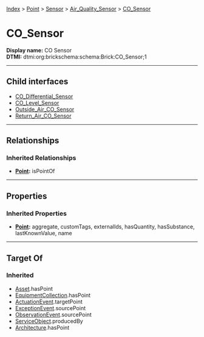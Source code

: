 [Index](../../../../index.md) > [Point](../../../Point.md) > [Sensor](../../Sensor.md) > [Air_Quality_Sensor](../Air_Quality_Sensor.md) > [CO_Sensor](#)
# CO_Sensor

**Display name:** CO Sensor<br />
**DTMI:** dtmi:org:brickschema:schema:Brick:CO_Sensor;1

---

## Child interfaces
* [CO_Differential_Sensor](CO_Differential_Sensor.md)
* [CO_Level_Sensor](CO_Level_Sensor.md)
* [Outside_Air_CO_Sensor](Outside_Air_CO_Sensor.md)
* [Return_Air_CO_Sensor](Return_Air_CO_Sensor.md)

---

## Relationships

### Inherited Relationships
* **[Point](../../../Point.md):** isPointOf

---

## Properties

### Inherited Properties
* **[Point](../../../Point.md):** aggregate, customTags, externalIds, hasQuantity, hasSubstance, lastKnownValue, name

---

## Target Of
### Inherited
* [Asset](../../../../Asset/Asset.md).hasPoint
* [EquipmentCollection](../../../../Collection/EquipmentCollection.md).hasPoint
* [ActuationEvent](../../../../Event/PointEvent/ActuationEvent.md).targetPoint
* [ExceptionEvent](../../../../Event/PointEvent/ExceptionEvent.md).sourcePoint
* [ObservationEvent](../../../../Event/PointEvent/ObservationEvent.md).sourcePoint
* [ServiceObject](../../../../Information/ServiceObject/ServiceObject.md).producedBy
* [Architecture](../../../../Space/Architecture/Architecture.md).hasPoint
